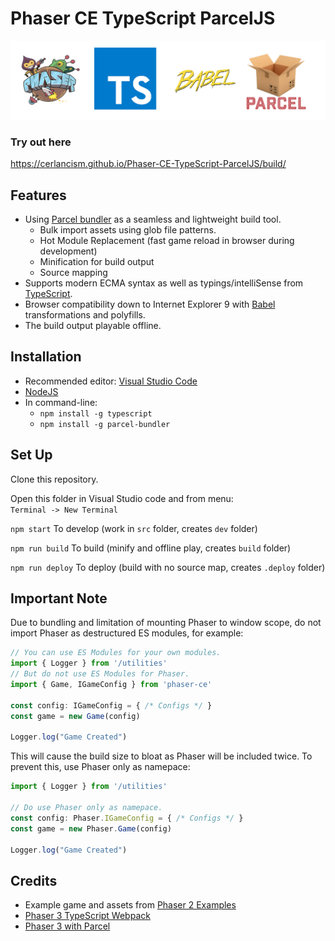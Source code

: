 # Phaser CE TypeScript ParcelJS

<div align="center">
<img src="https://raw.githubusercontent.com/Cerlancism/Phaser-CE-TypeScript-ParcelJS/master/Banner.png" width="640" alt="Banner" />
</div>

### Try out here
<https://cerlancism.github.io/Phaser-CE-TypeScript-ParcelJS/build/>

## Features
- Using [Parcel bundler](https://parceljs.org/) as a seamless and lightweight build tool.  
    - Bulk import assets using glob file patterns.
    - Hot Module Replacement (fast game reload in browser during development)
    - Minification for build output
    - Source mapping
- Supports modern ECMA syntax as well as typings/intelliSense from [TypeScript](http://www.typescriptlang.org/).
- Browser compatibility down to Internet Explorer 9 with [Babel](https://babeljs.io/) transformations and polyfills.
- The build output playable offline.

## Installation
- Recommended editor: [Visual Studio Code](https://code.visualstudio.com/)
- [NodeJS](https://nodejs.org/en/)
- In command-line: 
    - `npm install -g typescript`
    - `npm install -g parcel-bundler`

## Set Up
Clone this repository.

Open this folder in Visual Studio code and from menu:  
`Terminal -> New Terminal`

`npm start` To develop (work in `src` folder, creates `dev` folder)

`npm run build` To build (minify and offline play, creates `build` folder)

`npm run deploy` To deploy (build with no source map, creates `.deploy` folder)

## Important Note
Due to bundling and limitation of mounting Phaser to window scope, do not import Phaser as destructured ES modules, for example:  
``` ts
// You can use ES Modules for your own modules.
import { Logger } from '/utilities'
// But do not use ES Modules for Phaser.
import { Game, IGameConfig } from 'phaser-ce'

const config: IGameConfig = { /* Configs */ }
const game = new Game(config)

Logger.log("Game Created")
```
This will cause the build size to bloat as Phaser will be included twice.
To prevent this, use Phaser only as namepace:

``` ts
import { Logger } from '/utilities'

// Do use Phaser only as namepace.
const config: Phaser.IGameConfig = { /* Configs */ }
const game = new Phaser.Game(config)

Logger.log("Game Created")
```

## Credits
- Example game and assets from [Phaser 2 Examples](https://github.com/photonstorm/phaser-examples)
- [Phaser 3 TypeScript Webpack](https://github.com/troyedwardsjr/phaser3-typescript-webpack)
- [Phaser 3 with Parcel](https://github.com/samme/phaser-parcel)
